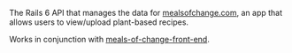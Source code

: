 The Rails 6 API that manages the data for [mealsofchange.com](https://mealsofchange.com/), an app that allows users to view/upload plant-based recipes.

Works in conjunction with [meals-of-change-front-end](https://github.com/jro31/meals-of-change-front-end).
